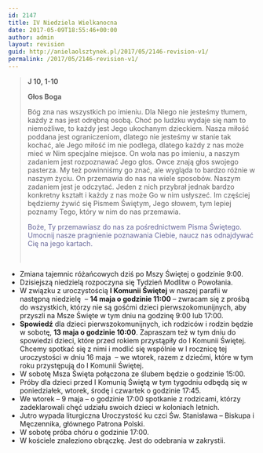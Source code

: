 ```yaml
---
id: 2147
title: IV Niedziela Wielkanocna
date: 2017-05-09T18:55:46+00:00
author: admin
layout: revision
guid: http://anielaolsztynek.pl/2017/05/2146-revision-v1/
permalink: /2017/05/2146-revision-v1/
---
```

> **J 10, 1-10**
> 
> **Głos Boga**
> 
> Bóg zna nas wszystkich po imieniu. Dla Niego nie jesteśmy tłumem, każdy z nas jest odrębną osobą. Choć po ludzku wydaje się nam to niemożliwe, to każdy jest Jego ukochanym dzieckiem. Nasza miłość poddana jest ograniczeniom, dlatego nie jesteśmy w stanie tak kochać, ale Jego miłość im nie podlega, dlatego każdy z nas może mieć w Nim specjalne miejsce. On woła nas po imieniu, a naszym zadaniem jest rozpoznawać Jego głos. Owce znają głos swojego pasterza. My też powinniśmy go znać, ale wygląda to bardzo różnie w naszym życiu. On przemawia do nas na wiele sposobów. Naszym zadaniem jest je odczytać. Jeden z nich przybrał jednak bardzo konkretny kształt i każdy z nas może Go w nim usłyszeć. Im częściej będziemy żywić się Pismem Świętym, Jego słowem, tym lepiej poznamy Tego, który w nim do nas przemawia.
> 
> <span style="color: #666699;">Boże, Ty przemawiasz do nas za pośrednictwem Pisma Świętego. Umocnij nasze pragnienie poznawania Ciebie, naucz nas odnajdywać Cię na jego kartach.</span>
> 
> &nbsp;

  * Zmiana tajemnic różańcowych dziś po Mszy Świętej o godzinie 9:00.
  * Dzisiejszą niedzielą rozpoczyna się Tydzień Modlitw o Powołania.
  * W związku z uroczystością **I Komunii Świętej** w naszej parafii w następną niedzielę  – **14 maja o godzinie 11:00** – zwracam się z prośbą do wszystkich, którzy nie są gośćmi dzieci pierwszokomunijnych, aby przyszli na Msze Święte w tym dniu na godzinę 9:00 lub 17:00.
  * **Spowiedź** dla dzieci pierwszokomunijnych, ich rodziców i rodzin będzie w sobotę, **13 maja o godzinie 10:00**. Zapraszam też w tym dniu do spowiedzi dzieci, które przed rokiem przystąpiły do I Komunii Świętej. Chcemy spotkać się z nimi i modlić się wspólnie w I rocznicę tej uroczystości w dniu 16 maja  – we wtorek, razem z dziećmi, które w tym roku przystępują do I Komunii Świętej.
  * W sobotę Msza Święta połączona ze ślubem będzie o godzinie 15:00.
  * Próby dla dzieci przed I Komunią Świętą w tym tygodniu odbędą się w poniedziałek, wtorek, środę i czwartek o godzinie 17:45.
  * We wtorek &#8211; 9 maja &#8211; o godzinie 17:00 spotkanie z rodzicami, którzy zadeklarowali chęć udziału swoich dzieci w koloniach letnich.
  * Jutro wypada liturgiczna Uroczystość ku czci Św. Stanisława &#8211; Biskupa i Męczennika, głównego Patrona Polski.
  * W sobotę próba chóru o godzinie 17:00.
  * W kościele znaleziono obrączkę. Jest do odebrania w zakrystii.